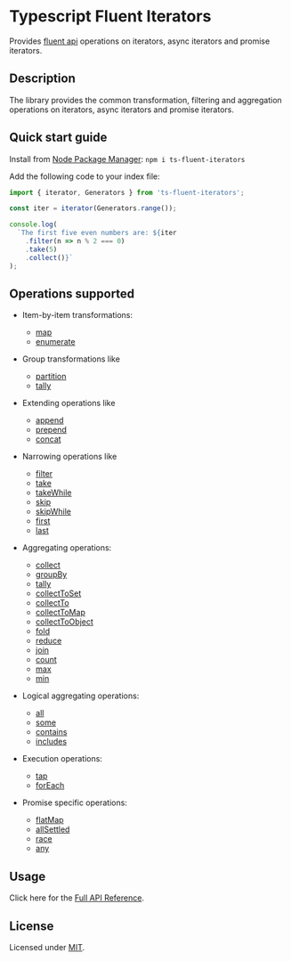# Typescript Fluent Iterators

Provides [fluent api](https://en.wikipedia.org/wiki/Fluent_interface)
operations on iterators, async iterators and promise iterators.

## Description

The library provides the common transformation, filtering and
aggregation operations on iterators, async iterators and promise iterators.

## Quick start guide

Install from [Node Package Manager](https://www.npmjs.com/): `npm i ts-fluent-iterators`

Add the following code to your index file:

```typescript
import { iterator, Generators } from 'ts-fluent-iterators';

const iter = iterator(Generators.range());

console.log(
  `The first five even numbers are: ${iter
    .filter(n => n % 2 === 0)
    .take(5)
    .collect()}`
);
```

## Operations supported

- Item-by-item transformations:

  - [map](docs/classes/FluentIterator.md#map)
  - [enumerate](docs/classes/FluentIterator.md#enumerate)

- Group transformations like

  - [partition](docs/classes/FluentIterator.md#partition)
  - [tally](docs/classes/FluentIterator.md#tally)

- Extending operations like

  - [append](docs/classes/FluentIterator.md#append)
  - [prepend](docs/classes/FluentIterator.md#prepend)
  - [concat](docs/classes/FluentIterator.md#concat)

- Narrowing operations like

  - [filter](docs/classes/FluentIterator.md#filter)
  - [take](docs/classes/FluentIterator.md#take)
  - [takeWhile](docs/classes/FluentIterator.md#takewhile)
  - [skip](docs/classes/FluentIterator.md#skip)
  - [skipWhile](docs/classes/FluentIterator.md#skipwhile)
  - [first](docs/classes/FluentIterator.md#first)
  - [last](docs/classes/FluentIterator.md#last)

- Aggregating operations:

  - [collect](docs/classes/FluentIterator.md#collect)
  - [groupBy](docs/classes/FluentIterator.md#groupby)
  - [tally](docs/classes/FluentIterator.md#tally)
  - [collectToSet](docs/classes/FluentIterator.md#collecttoset)
  - [collectTo](docs/classes/FluentIterator.md#collectto)
  - [collectToMap](docs/classes/FluentIterator.md#collecttomap)
  - [collectToObject](docs/classes/FluentIterator.md#collecttoobject)
  - [fold](docs/classes/FluentIterator.md#fold)
  - [reduce](docs/classes/FluentIterator.md#reduce)
  - [join](docs/classes/FluentIterator.md#join)
  - [count](docs/classes/FluentIterator.md#count)
  - [max](docs/classes/FluentIterator.md#max)
  - [min](docs/classes/FluentIterator.md#min)

- Logical aggregating operations:

  - [all](docs/classes/FluentIterator.md#all)
  - [some](docs/classes/FluentIterator.md#some)
  - [contains](docs/classes/FluentIterator.md#contains)
  - [includes](docs/classes/FluentIterator.md#includes)

- Execution operations:

  - [tap](docs/classes/FluentIterator.md#tap)
  - [forEach](docs/classes/FluentIterator.md#foreach)

- Promise specific operations:
  - [flatMap](docs/classes/PromiseIterator.md#flatmap)
  - [allSettled](docs/classes/PromiseIterator.md#allsettled)
  - [race](docs/classes/PromiseIterator.md#race)
  - [any](docs/classes/PromiseIterator.md#any)

## Usage

Click here for the [Full API Reference](docs/README.md).

## License

Licensed under [MIT](https://en.wikipedia.org/wiki/MIT_License).
